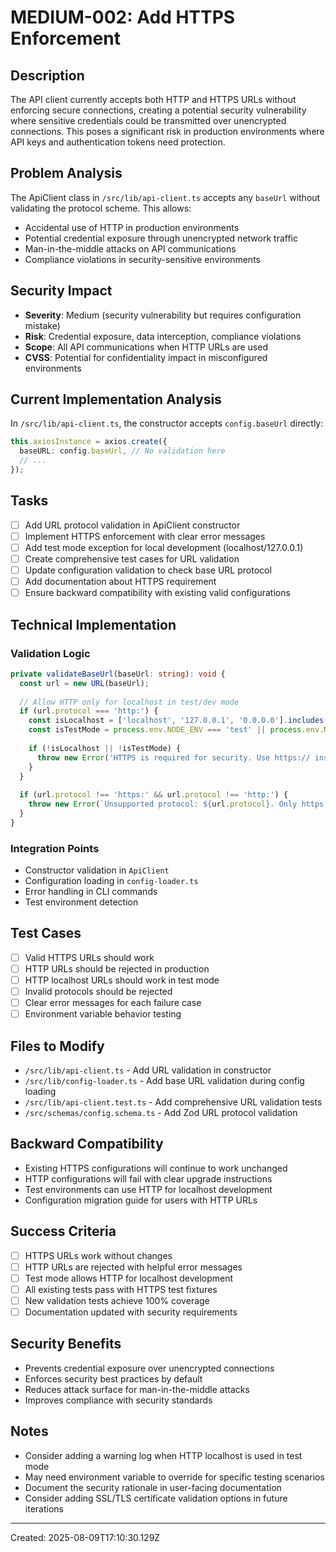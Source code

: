 # MEDIUM-002: Add HTTPS Enforcement

## Description
The API client currently accepts both HTTP and HTTPS URLs without enforcing secure connections, creating a potential security vulnerability where sensitive credentials could be transmitted over unencrypted connections. This poses a significant risk in production environments where API keys and authentication tokens need protection.

## Problem Analysis
The ApiClient class in `/src/lib/api-client.ts` accepts any `baseUrl` without validating the protocol scheme. This allows:
- Accidental use of HTTP in production environments
- Potential credential exposure through unencrypted network traffic
- Man-in-the-middle attacks on API communications
- Compliance violations in security-sensitive environments

## Security Impact
- **Severity**: Medium (security vulnerability but requires configuration mistake)
- **Risk**: Credential exposure, data interception, compliance violations
- **Scope**: All API communications when HTTP URLs are used
- **CVSS**: Potential for confidentiality impact in misconfigured environments

## Current Implementation Analysis
In `/src/lib/api-client.ts`, the constructor accepts `config.baseUrl` directly:
```typescript
this.axiosInstance = axios.create({
  baseURL: config.baseUrl, // No validation here
  // ...
});
```

## Tasks
- [ ] Add URL protocol validation in ApiClient constructor
- [ ] Implement HTTPS enforcement with clear error messages
- [ ] Add test mode exception for local development (localhost/127.0.0.1)
- [ ] Create comprehensive test cases for URL validation
- [ ] Update configuration validation to check base URL protocol
- [ ] Add documentation about HTTPS requirement
- [ ] Ensure backward compatibility with existing valid configurations

## Technical Implementation

### Validation Logic
```typescript
private validateBaseUrl(baseUrl: string): void {
  const url = new URL(baseUrl);
  
  // Allow HTTP only for localhost in test/dev mode
  if (url.protocol === 'http:') {
    const isLocalhost = ['localhost', '127.0.0.1', '0.0.0.0'].includes(url.hostname);
    const isTestMode = process.env.NODE_ENV === 'test' || process.env.NODE_ENV === 'development';
    
    if (!isLocalhost || !isTestMode) {
      throw new Error('HTTPS is required for security. Use https:// instead of http://');
    }
  }
  
  if (url.protocol !== 'https:' && url.protocol !== 'http:') {
    throw new Error(`Unsupported protocol: ${url.protocol}. Only https:// (and http:// for localhost in test mode) are supported.`);
  }
}
```

### Integration Points
- Constructor validation in `ApiClient`
- Configuration loading in `config-loader.ts`
- Error handling in CLI commands
- Test environment detection

## Test Cases
- [ ] Valid HTTPS URLs should work
- [ ] HTTP URLs should be rejected in production
- [ ] HTTP localhost URLs should work in test mode
- [ ] Invalid protocols should be rejected
- [ ] Clear error messages for each failure case
- [ ] Environment variable behavior testing

## Files to Modify
- `/src/lib/api-client.ts` - Add URL validation in constructor
- `/src/lib/config-loader.ts` - Add base URL validation during config loading
- `/src/lib/api-client.test.ts` - Add comprehensive URL validation tests
- `/src/schemas/config.schema.ts` - Add Zod URL protocol validation

## Backward Compatibility
- Existing HTTPS configurations will continue to work unchanged
- HTTP configurations will fail with clear upgrade instructions
- Test environments can use HTTP for localhost development
- Configuration migration guide for users with HTTP URLs

## Success Criteria
- [ ] HTTPS URLs work without changes
- [ ] HTTP URLs are rejected with helpful error messages
- [ ] Test mode allows HTTP for localhost development
- [ ] All existing tests pass with HTTPS test fixtures
- [ ] New validation tests achieve 100% coverage
- [ ] Documentation updated with security requirements

## Security Benefits
- Prevents credential exposure over unencrypted connections
- Enforces security best practices by default
- Reduces attack surface for man-in-the-middle attacks
- Improves compliance with security standards

## Notes
- Consider adding a warning log when HTTP localhost is used in test mode
- May need environment variable to override for specific testing scenarios
- Document the security rationale in user-facing documentation
- Consider adding SSL/TLS certificate validation options in future iterations

---
Created: 2025-08-09T17:10:30.129Z
